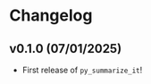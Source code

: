 # Changelog

<!--next-version-placeholder-->

## v0.1.0 (07/01/2025)

- First release of `py_summarize_it`!